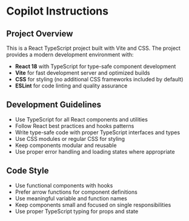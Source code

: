 # Copilot Instructions

<!-- Use this file to provide workspace-specific custom instructions to Copilot. For more details, visit https://code.visualstudio.com/docs/copilot/copilot-customization#_use-a-githubcopilotinstructionsmd-file -->

## Project Overview
This is a React TypeScript project built with Vite and CSS. The project provides a modern development environment with:

- **React 18** with TypeScript for type-safe component development
- **Vite** for fast development server and optimized builds
- **CSS** for styling (no additional CSS frameworks included by default)
- **ESLint** for code linting and quality assurance

## Development Guidelines
- Use TypeScript for all React components and utilities
- Follow React best practices and hooks patterns
- Write type-safe code with proper TypeScript interfaces and types
- Use CSS modules or regular CSS for styling
- Keep components modular and reusable
- Use proper error handling and loading states where appropriate

## Code Style
- Use functional components with hooks
- Prefer arrow functions for component definitions
- Use meaningful variable and function names
- Keep components small and focused on single responsibilities
- Use proper TypeScript typing for props and state
